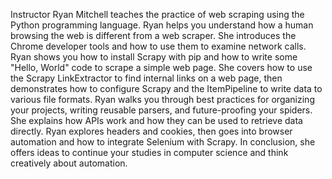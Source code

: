 Instructor Ryan Mitchell teaches the practice of web scraping using the Python programming language. Ryan helps you understand how a human browsing the web is different from a web scraper. She introduces the Chrome developer tools and how to use them to examine network calls. Ryan shows you how to install Scrapy with pip and how to write some "Hello, World" code to scrape a simple web page. She covers how to use the Scrapy LinkExtractor to find internal links on a web page, then demonstrates how to configure Scrapy and the ItemPipeline to write data to various file formats. Ryan walks you through best practices for organizing your projects, writing reusable parsers, and future-proofing your spiders. She explains how APIs work and how they can be used to retrieve data directly. Ryan explores headers and cookies, then goes into browser automation and how to integrate Selenium with Scrapy. In conclusion, she offers ideas to continue your studies in computer science and think creatively about automation.